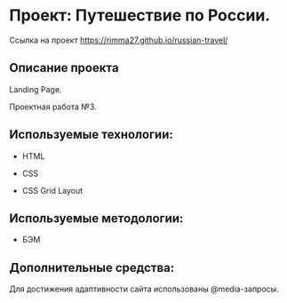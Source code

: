 # Проект: Путешествие по России. 
Ссылка на проект https://rimma27.github.io/russian-travel/
## Описание проекта
 Landing Page. 
 
 Проектная работа №3. 
## Используемые технологии:
* HTML

* CSS

* CSS Grid Layout

## Используемые методологии:
* БЭМ
## Дополнительные средства:
Для достижения адаптивности сайта использованы @media-запросы.